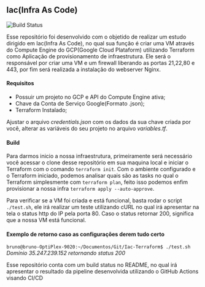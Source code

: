 ## Iac(Infra As Code) 
![Build Status](https://github.com/bramos013/Iac-Terraform/actions/workflows/terraform.yml/badge.svg?event=push)

Esse repositório foi desenvolvido com o objetido de realizar um estudo dirigido em Iac(Infra As Code), no qual sua função é criar uma VM através do Compute Engine do GCP(Google Cloud Plataform) utilizando Terraform como Aplicação de provisionamento de infraestrutura. Ele será o responsável por criar uma VM e um firewall liberando as portas 21,22,80 e 443, por fim será realizada a instalação do webserver Nginx.

#### Requisitos

- Possuir um projeto no GCP e API do Compute Engine ativa;
- Chave da Conta de Serviço Google(Formato .json);
- Terraform Instalado;

Ajustar o arquivo *credentials.json* com os dados da sua chave criada por você, alterar as variáveis do seu projeto no arquivo *variables.tf*.

#### Build

Para darmos inicio a nossa infraestrutura, primeiramente será necessário você acessar o clone desse repositório em sua maquina local e iniciar o Terraform com o comando `terraform init`. Com o ambiente configurado e o Terraform iniciado, podemos analisar quais são as tasks no qual o Terraform simplesmente com `terraform plan`, feito isso podemos enfim provisionar a nossa infra `terraform apply --auto-approve`.

Para verificar se a VM foi criada e está funcional, basta rodar o script `./test.sh`, ele irá realizar um teste utilizando cURL no qual irá apresentar na tela o status http do IP pela porta 80. Caso o status retornar 200, significa que a nossa VM está funcional.

#### Exemplo de retorno caso as configurações derem tudo certo

`bruno@bruno-OptiPlex-9020:~/Documentos/Git/Iac-Terraform$ ./test.sh`
*Domínio 35.247.239.152 retornando status 200*

Esse repositório conta com um build status no README, no qual irá apresentar o resultado da pipeline desenvolvida utilizando o GitHub Actions visando CI/CD


